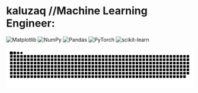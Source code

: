 # kaluzaq //Machine Learning Engineer:
![Matplotlib](https://img.shields.io/badge/Matplotlib-%23ffffff.svg?style=for-the-badge&logo=Matplotlib&logoColor=black) ![NumPy](https://img.shields.io/badge/numpy-%23013243.svg?style=for-the-badge&logo=numpy&logoColor=white) ![Pandas](https://img.shields.io/badge/pandas-%23150458.svg?style=for-the-badge&logo=pandas&logoColor=white) ![PyTorch](https://img.shields.io/badge/PyTorch-%23EE4C2C.svg?style=for-the-badge&logo=PyTorch&logoColor=white) ![scikit-learn](https://img.shields.io/badge/scikit--learn-%23F7931E.svg?style=for-the-badge&logo=scikit-learn&logoColor=white)

<picture>
  <source media="(prefers-color-scheme: dark)" srcset="https://raw.githubusercontent.com/michalkaluzny/michalkaluzny/output/github-snake-dark.svg" />
  <source media="(prefers-color-scheme: light)" srcset="https://raw.githubusercontent.com/michalkaluzny/michalkaluzny/output/github-snake.svg" />
  <img alt="github-snake" src="https://raw.githubusercontent.com/michalkaluzny/michalkaluzny/output/github-snake.svg" />
</picture>

<!-- Proudly created with GPRM ( https://gprm.itsvg.in ) -->

